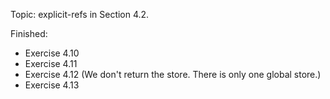 Topic: explicit-refs in Section 4.2.

Finished:

- Exercise 4.10
- Exercise 4.11
- Exercise 4.12 (We don't return the store. There is only one global store.)
- Exercise 4.13
